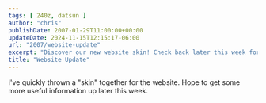 ```yaml
---
tags: [ 240z, datsun ]
author: "chris"
publishDate: 2007-01-29T11:00:00+00:00
updateDate: 2024-11-15T12:15:17-06:00
url: "2007/website-update"
excerpt: "Discover our new website skin! Check back later this week for more useful updates and information."
title: "Website Update"
---
```


I've quickly thrown a "skin" together for the website. Hope to get some more useful information up later this week.
